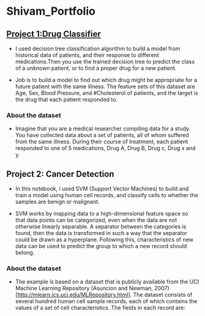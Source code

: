 # Shivam_Portfolio
 
## [Project 1:Drug Classifier](https://github.com/imshivam24/Machine_Learning/tree/master/Drug%20Classifier)

* I used decision tree classification algorithm to build a model from historical data of patients, and their response to different medications.Then you use the trained decision tree to predict the class of a unknown patient, or to find a proper drug for a new patient.

* Job is to build a model to find out which drug might be appropriate for a future patient with the same illness. The feature sets of this dataset are Age, Sex, Blood Pressure, and #Cholesterol of patients, and the target is the drug that each patient responded to.

### About the dataset
* Imagine that you are a medical researcher compiling data for a study. You have collected data about a set of patients, all of whom suffered from the same illness. During their course of treatment, each patient responded to one of 5 medications, Drug A, Drug B, Drug c, Drug x and y.


## Project 2: Cancer Detection

* In this notebook, i used SVM (Support Vector Machines) to build and train a model using human cell records, and classify cells to whether the samples are benign or malignant.

* SVM works by mapping data to a high-dimensional feature space so that data points can be categorized, even when the data are not otherwise linearly separable. A separator between the categories is found, then the data is transformed in such a way that the separator could be drawn as a hyperplane. Following this, characteristics of new data can be used to predict the group to which a new record should belong.

### About the dataset
* The example is based on a dataset that is publicly available from the UCI Machine Learning Repository (Asuncion and Newman, 2007)[http://mlearn.ics.uci.edu/MLRepository.html]. The dataset consists of several hundred human cell sample records, each of which contains the values of a set of cell characteristics. The fields in each record are:

